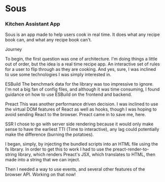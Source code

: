 # Sous

### Kitchen Assistant App

Sous is an app made to help users cook in real time. It does what any recipe book can, and what any recipe book can't.

Journey

To begin, the first question was one of architecture. I'm doing things a little out of order, but the idea is a real time recipe app. An interactive set of rules for a user to flip through as they are cooking. And yes, sure, I was inclined to use some technologies I was simply interested in.

ESBuild The benchmark data for the library was too impressive to ignore. I'm not a big fan of config files, and although it was time consuming, I found guidance on how to use ESBuild on the frontend and backend.

Preact This was another performance driven decision. I was inclined to use the virtual DOM features of React as well as hooks, though I was hoping to avoid sending React to the browser. Preact came in to save me, here.

SSR I chose to go with server side rendering because it would only make sense to have the earliest TTI (Time to interactive), any lag could potentially make the difference (burning the potatoes).

I began, simply, by injecting the bundled scripts into an HTML file using the fs library. In order to get this to work I had to use the preact-render-to-string library, which renders Preact's JSX, which translates to HTML, then made into a string that we can inject.

Then I needed a way to use events, and several other features of the browser API. Working on that now!